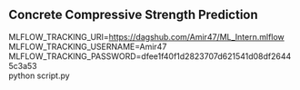 ## Concrete Compressive Strength Prediction


MLFLOW_TRACKING_URI=https://dagshub.com/Amir47/ML_Intern.mlflow \
MLFLOW_TRACKING_USERNAME=Amir47 \
MLFLOW_TRACKING_PASSWORD=dfee1f40f1d2823707d621541d08df26445c3a53 \
python script.py
